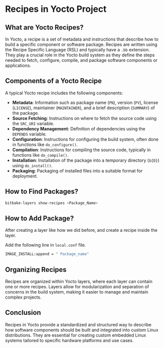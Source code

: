 # Recipes in Yocto Project

## What are Yocto Recipes?

In Yocto, a recipe is a set of metadata and instructions that describe how to build a specific component or software package. Recipes are written using the Recipe Specific Language (RSL) and typically have a `.bb` extension. They play a crucial role in the Yocto build system as they define the steps needed to fetch, configure, compile, and package software components or applications.

## Components of a Yocto Recipe

A typical Yocto recipe includes the following components:

- **Metadata**: Information such as package name (`PN`), version (`PV`), license (`LICENSE`), maintainer (`MAINTAINER`), and a brief description (`SUMMARY`) of the package.
- **Source Fetching**: Instructions on where to fetch the source code using the `SRC_URI` variable.
- **Dependency Management**: Definition of dependencies using the `DEPENDS` variable.
- **Configuration**: Instructions for configuring the build system, often done in functions like `do_configure()`.
- **Compilation**: Instructions for compiling the source code, typically in functions like `do_compile()`.
- **Installation**: Installation of the package into a temporary directory (`${D}`) using `do_install()`.
- **Packaging**: Packaging of installed files into a suitable format for deployment.


## How to Find Packages?

```bash
bitbake-layers show-recipes <Package_Name>
```

## How to Add Package?

After creating a layer like how we did before, and create a recipe inside the layer.

Add the following line in `local.conf` file.

```bash
IMAGE_INSTALL:append = " Package_name"
```

## Organizing Recipes

Recipes are organized within Yocto layers, where each layer can contain one or more recipes. Layers allow for modularization and separation of concerns in the build system, making it easier to manage and maintain complex projects.

## Conclusion

Recipes in Yocto provide a standardized and structured way to describe how software components should be built and integrated into custom Linux distributions. They are essential for creating custom embedded Linux systems tailored to specific hardware platforms and use cases.
